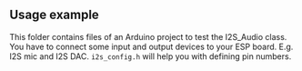 ## Usage example

This folder contains files of an Arduino project to test the I2S_Audio class.
You have to connect some input and output devices to your ESP board. E.g. I2S mic and I2S DAC.
`i2s_config.h` will help you with defining pin numbers.
